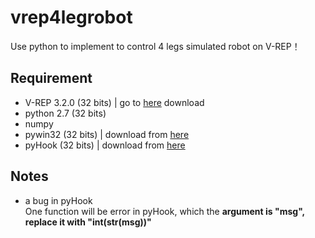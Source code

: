 # vrep4legrobot
Use python to implement to control 4 legs simulated robot on V-REP！

## Requirement

- V-REP 3.2.0 (32 bits) | go to [here](http://www.coppeliarobotics.com/previousversions.html) download  
- python 2.7  (32 bits)
- numpy
- pywin32 (32 bits)     | download from [here](https://www.lfd.uci.edu/~gohlke/pythonlibs/#pywin32)
- pyHook (32 bits)      | download from [here](https://www.lfd.uci.edu/~gohlke/pythonlibs/#pyhook)


## Notes

- a bug in pyHook  
One function will be error in pyHook, which the **argument is "msg", replace it with "int(str(msg))"**
